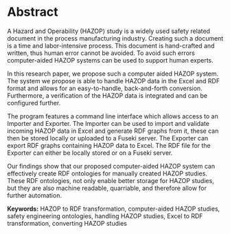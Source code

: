 # Abstract

A Hazard and Operability (HAZOP) study is a widely used safety related document in the process manufacturing industry. 
Creating such a document is a time and labor-intensive process. This document is hand-crafted and written, thus human 
error cannot be avoided. To avoid such errors computer-aided HAZOP systems can be used to support human experts.

In this research paper, we propose such a computer aided HAZOP system. The system we propose is able to handle 
HAZOP data in the Excel and RDF format and allows for an easy-to-handle, back-and-forth conversion. Furthermore, 
a verification of the HAZOP data is integrated and can be configured further.

The program features a command line interface which allows access to an Importer and Exporter. The Importer can 
be used to import and validate incoming HAZOP data in Excel and generate RDF graphs from it, these can then be 
stored locally or uploaded to a Fuseki server. The Exporter can export RDF graphs containing HAZOP data to Excel. 
The RDF file for the Exporter can either be locally stored or on a Fuseki server.

Our findings show that our proposed computer-aided HAZOP system can effectively create RDF ontologies for 
manually created HAZOP studies. These RDF ontologies, not only enable better storage for HAZOP studies, but 
they are also machine readable, quarriable, and therefore allow for further automation.


**Keywords:**  HAZOP to RDF transformation, computer-aided  HAZOP  studies,  safety  engineering  ontologies, 
handling HAZOP studies, Excel to RDF transformation, converting HAZOP studies
